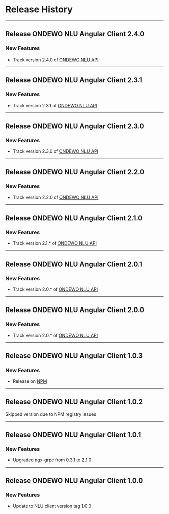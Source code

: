 # Release History
*****************

## Release ONDEWO NLU Angular Client 2.4.0
### New Features
* Track version 2.4.0 of [ONDEWO NLU API](https://github.com/ondewo/ondewo-nlu-api/releases)

***
## Release ONDEWO NLU Angular Client 2.3.1

### New Features
* Track version 2.3.1 of [ONDEWO NLU API](https://github.com/ondewo/ondewo-nlu-api/releases)
***
## Release ONDEWO NLU Angular Client 2.3.0

### New Features
* Track version 2.3.0 of [ONDEWO NLU API](https://github.com/ondewo/ondewo-nlu-api/releases)

***
## Release ONDEWO NLU Angular Client 2.2.0

### New Features
* Track version 2.2.0 of [ONDEWO NLU API](https://github.com/ondewo/ondewo-nlu-api/releases)

***

## Release ONDEWO NLU Angular Client 2.1.0

### New Features
* Track version 2.1.* of [ONDEWO NLU API](https://github.com/ondewo/ondewo-nlu-api/releases)


***

## Release ONDEWO NLU Angular Client 2.0.1

### New Features
* Track version 2.0.* of [ONDEWO NLU API](https://github.com/ondewo/ondewo-nlu-api/releases)


***

## Release ONDEWO NLU Angular Client 2.0.0

### New Features
* Track version 2.0.* of [ONDEWO NLU API](https://github.com/ondewo/ondewo-nlu-api/releases)


***

## Release ONDEWO NLU Angular Client 1.0.3

### New Features
* Release on [NPM](https://www.npmjs.com/package/@ondewo/nlu-client-angular)

***

## Release ONDEWO NLU Angular Client 1.0.2

Skipped version due to NPM registry issues

***

## Release ONDEWO NLU Angular Client 1.0.1

### New Features
* Upgraded ngx-grpc from 0.3.1 to 2.1.0

***

## Release ONDEWO NLU Angular Client 1.0.0

### New Features
* Update to NLU client version tag 1.0.0
